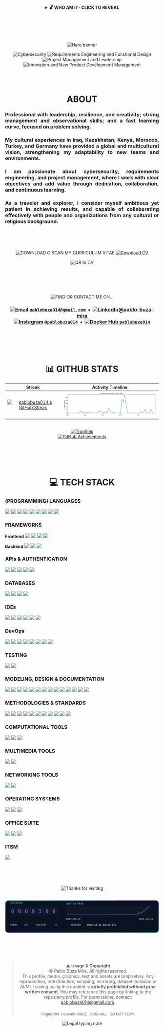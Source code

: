 <!-- README.md -->

<!-- Who am I? -->
<div align="center">
  <details>
    <summary><b>🔓 WHO AM I? · CLICK TO REVEAL</b></summary>
    <!-- Wave intro -->
    <img
      src="https://capsule-render.vercel.app/api?type=waving&height=110&color=0:00E7F7,50:7C3AED,100:22C55E&text=IDENTITY%20UNLOCKED&fontColor=ffffff&fontSize=22&animation=twinkling&fontAlign=50&fontAlignY=35"
      alt="Identity Unlocked" />
    <!-- Typing lines (multi-line) -->
<img
  src="https://readme-typing-svg.demolab.com?font=Orbitron&weight=800&size=18&pause=600&duration=3600&color=00E7F7&center=true&vCenter=true&width=900&lines=Hello%2C+I%27m+Pablo+Buza+Mira;I%27m+a+traveler+%E2%80%94+here+I%27m+in+Iraq!;Passionate+about+cybersecurity%2C+requirements+engineering%2C+and+project+management;I+am+22+years+old%2C+and+I+am+from+Spain!;Let%27s+build+something+great!"
  alt="Intro lines (slower)" />
    <!-- Photo -->
    <br/>
    <img
      src="https://drive.google.com/uc?export=view&id=1lubUglqCDT-4dE8pJahTOMslt5Avi4lS"
      alt="Pablo Buza Mira"
      width="260"
      style="border-radius:50%; box-shadow:0 0 0 3px #00E7F7;" />
    <!-- Actions -->
    <p>
      <a href="https://drive.google.com/file/d/1lubUglqCDT-4dE8pJahTOMslt5Avi4lS/view?usp=drive_link" target="_blank" rel="noopener noreferrer">
        <img src="https://img.shields.io/badge/VIEW%20PHOTO-111827?style=for-the-badge&logo=googledrive&logoColor=00E7F7" alt="View photo"/>
      </a>
      <a href="https://drive.google.com/uc?export=download&id=1lubUglqCDT-4dE8pJahTOMslt5Avi4lS" target="_blank" rel="noopener noreferrer">
        <img src="https://img.shields.io/badge/DOWNLOAD-111827?style=for-the-badge&logo=adobe&logoColor=F87171" alt="Download"/>
      </a>
    </p>
    <br/>
    <p>
      <a href="https://ko-fi.com/X8X81MPSST" target="_blank" rel="noopener noreferrer">
        <img src="https://img.shields.io/badge/☕%20SUPPORT%20ME%20WITH%20A%20COFFEE!-111827?style=for-the-badge&logo=ko-fi&logoColor=F87171" alt="Support me with a coffee!"/>
      </a>
    </p>
  </details>
</div>


<br/>
<br/>
<br/>
<br/>
<br/>

<!-- HERO -->
<p align="center">
  <img src="https://capsule-render.vercel.app/api?type=waving&height=180&color=0:111827,100:0ea5e9&text=Pablo%20Buza%20Mira&fontColor=ffffff&fontAlign=50&fontAlignY=35&desc=Software%20Engineering%20Student&descAlign=50&descAlignY=65" alt="Hero banner" />
</p>

<!-- LABELS -->
<p align="center">
  <img src="https://img.shields.io/badge/Cybersecurity-111827?style=for-the-badge&logo=probot&logoColor=0ea5e9" alt="Cybersecurity" />
  <img src="https://img.shields.io/badge/Requirements%20Engineering%20and%20Functional%20Design-111827?style=for-the-badge&logo=docsdotrs&logoColor=F97316" alt="Requirements Engineering and Functional Design" />
  <br/>
  <img src="https://img.shields.io/badge/Project%20Management%20and%20Leadership-111827?style=for-the-badge&logo=trello&logoColor=F59E0B" alt="Project Management and Leadership" />
  <img src="https://img.shields.io/badge/Innovation%20and%20New%20Product%20Development%20Management-111827?style=for-the-badge&logo=rocket&logoColor=22C55E" alt="Innovation and New Product Development Management" />
</p>
<br/>
<br/>

<!-- BIO -->
<h1 align="center">ABOUT</h1>

<h3 align="justify">
Professional with leadership, resilience, and creativity; strong management and observational skills; and a fast learning curve, focused on problem solving.
</h3>

<h3 align="justify">
My cultural experiences in <strong>Iraq</strong>, <strong>Kazakhstan</strong>, <strong>Kenya</strong>, <strong>Morocco</strong>, <strong>Turkey</strong>, and <strong>Germany</strong> have provided a global and multicultural vision, strengthening my adaptability to new teams and environments.
</h3>

<h3 align="justify">
I am passionate about <strong>cybersecurity</strong>, <strong>requirements engineering</strong>, and <strong>project management</strong>, where I work with clear objectives and add value through dedication, collaboration, and continuous learning.
</h3>

<h3 align="justify">
As a traveler and explorer, I consider myself ambitious yet patient in achieving results, and capable of collaborating effectively with people and organizations from any cultural or religious background.
</h3>

<br/>
<br/>
<br/>
<br/>

<!-- DOWNLOAD CV -->
<div align="center">
  <img
    src="https://readme-typing-svg.herokuapp.com?font=Orbitron&weight=700&size=22&pause=1000&color=00E7F7&center=true&vCenter=true&width=900&lines=DOWNLOAD+OR+SCAN+MY+CURRICULUM+VITAE"
    alt="DOWNLOAD O SCAN MY CURRICULUM VITAE" />
    <a href="https://drive.google.com/uc?export=download&id=1MzVCuE64A1AkMM9hPkIr0icho1XXJUpA">
      <img src="https://img.shields.io/badge/DOWNLOAD%20CV-111827?style=for-the-badge&logo=adobeacrobatreader&logoColor=F87171" alt="Download CV">
    </a>
  <!-- QR -->
  <p>
    <img
      src="https://api.qrserver.com/v1/create-qr-code/?size=120x120&data=https%3A%2F%2Fdrive.google.com%2Ffile%2Fd%2F1MzVCuE64A1AkMM9hPkIr0icho1XXJUpA%2Fview%3Fusp%3Dsharing"
      alt="QR to CV" />
  </p>
</div>

<br/>
<br/>
<br/>
<br/>


<!-- CONTACT -->
<p align="center">
   <img
    src="https://readme-typing-svg.herokuapp.com?font=Orbitron&weight=700&size=22&pause=1000&color=00E7F7&center=true&vCenter=true&width=900&lines=FIND+OR+CONTACT+ME+ON"
    alt="FIND OR CONTACT ME ON..." />
</p>
<p align="center">
  <h3 align="center">
  <a href="mailto:pablobuza014@gmail.com" title="Email">
    <img src="https://cdn.simpleicons.org/gmail/EA4335" height="22" alt="Email"/>&nbsp;<code>pablobuza014@gmail.com</code>
  </a>
  &nbsp;•&nbsp;
  <a href="https://www.linkedin.com/in/pablo-buza-mira/" target="_blank" rel="noopener noreferrer" title="LinkedIn">
    <img src="https://raw.githubusercontent.com/rahuldkjain/github-profile-readme-generator/master/src/images/icons/Social/linked-in-alt.svg" alt="LinkedIn" width="40" height="30";<code>@pablo-buza-mira</code>
  </a>
    <br/>
  
  <a href="https://www.instagram.com/pablobuza014" target="_blank" rel="noopener noreferrer" title="Instagram">
    <img src="https://cdn.simpleicons.org/instagram/E4405F" height="22" alt="Instagram"/>&nbsp;<code>@pablobuza014</code>
  </a>
  &nbsp;•&nbsp;
  <a href="https://hub.docker.com/u/pablobuza014" target="_blank" rel="noopener noreferrer" title="Docker Hub">
    <img src="https://cdn.simpleicons.org/docker/2496ED" height="22" alt="Docker Hub"/>&nbsp;<code>pablobuza014</code>
  </a>
    </h3>
</p>

<br/>
<br/>
<br/>
<br/>

<!-- STATS -->
<h1 align="center">📊 GITHUB STATS</h1>

| Streak | Activity Timeline |
|:--:|:--:|
| <a href="https://git.io/streak-stats" target="_blank" rel="noopener noreferrer"><img alt="pablobuza014's GitHub Streak" src="https://streak-stats.demolab.com?user=pablobuza014&theme=dark&hide_border=true&v=2" height="175" /></a> | <img src="https://raw.githubusercontent.com/pablobuza014/pablobuza014/main/assets/activity-years.svg" alt="Contributions timeline (2021–present)" width="520" /> |
<p align="center">
  <a href="https://github.com/ryo-ma/github-profile-trophy" target="_blank" rel="noopener noreferrer">
    <br/>
    <img src="https://github-profile-trophy.vercel.app/?username=pablobuza014&theme=onestar&no-bg=true&no-frame=true&v=2" alt="Trophies" />
    <br/>
    <img src="assets/achievements.png?v=<?= timestamp ?>" alt="GitHub Achievements" />
  </a>
</p>

<br/>
<br/>
<br/>
<br/>

<!-- TECH STACK -->
<h1 align="center">💻 TECH STACK</h1>

<h3 align="justify">(PROGRAMMING) LANGUAGES</h3>
<p align="justify">
  <img src="https://img.shields.io/badge/-Python-3776AB?style=flat&logo=python&logoColor=white"/>
  <img src="https://img.shields.io/badge/-Java-007396?style=flat&logo=java&logoColor=white"/>
  <img src="https://img.shields.io/badge/-C++-00599C?style=flat&logo=cplusplus&logoColor=white"/>
  <img src="https://img.shields.io/badge/-R-276DC3?style=flat&logo=r&logoColor=white"/>
  <img src="https://img.shields.io/badge/-SQL-4479A1?style=flat&logo=postgresql&logoColor=white"/>
  <img src="https://img.shields.io/badge/-JavaScript-F7DF1E?style=flat&logo=javascript&logoColor=black"/>
  <img src="https://img.shields.io/badge/-TypeScript-3178C6?style=flat&logo=typescript&logoColor=white"/>
  <img src="https://img.shields.io/badge/-HTML-E34F26?style=flat&logo=html5&logoColor=white"/>
  <img src="https://img.shields.io/badge/-CSS-1572B6?style=flat&logo=css3&logoColor=white"/>
</p>


<h3 align="justify">FRAMEWORKS</h3>
<p align="justify"><b>Frontend   </b>
  <img src="https://img.shields.io/badge/-Next.js-000000?style=flat&logo=next.js&logoColor=white"/>
  <img src="https://img.shields.io/badge/-React-61DAFB?style=flat&logo=react&logoColor=black"/>
  <img src="https://img.shields.io/badge/-React%20Native-61DAFB?style=flat&logo=react&logoColor=black"/>
  <img src="https://img.shields.io/badge/-Tailwind_CSS-38B2AC?style=flat&logo=tailwind-css&logoColor=white"/>
</p>
<p align="justify"><b>Backend   </b>
  <img src="https://img.shields.io/badge/-Express-000000?style=flat&logo=express&logoColor=white"/>
  <img src="https://img.shields.io/badge/-FastAPI-009688?style=flat&logo=fastapi&logoColor=white"/>
  <img src="https://img.shields.io/badge/-Spring%20Boot-6DB33F?style=flat&logo=springboot&logoColor=white"/>
</p>



<h3 align="justify">APIs & AUTHENTICATION</h3>
<p align="justify">
  <img src="https://img.shields.io/badge/-REST-005571?style=flat"/>
  <img src="https://img.shields.io/badge/-GraphQL-E10098?style=flat&logo=graphql&logoColor=white"/>
  <img src="https://img.shields.io/badge/-OpenAPI%2fSwagger-85EA2D?style=flat&logo=swagger&logoColor=black"/>
  <img src="https://img.shields.io/badge/-JWT-000000?style=flat&logo=jsonwebtokens&logoColor=white"/>
  <img src="https://img.shields.io/badge/-OAuth%202.0-3D3C3C?style=flat"/>
</p>


<h3 align="justify">DATABASES</h3>
<p align="justify">
  <img src="https://img.shields.io/badge/-MySQL-4479A1?style=flat&logo=mysql&logoColor=white"/>
  <img src="https://img.shields.io/badge/-SQL%20Server-CC2927?style=flat&logo=microsoftsqlserver&logoColor=white"/>
  <img src="https://img.shields.io/badge/-MariaDB-003545?style=flat&logo=mariadb&logoColor=white"/>
  <img src="https://img.shields.io/badge/-HeidiSQL-009688?style=flat"/>
</p>


<h3 align="justify">IDEs</h3>
<p align="justify">
  <img src="https://img.shields.io/badge/-IntelliJ%20IDEA-000000?style=flat&logo=intellij-idea&logoColor=white"/>
  <img src="https://img.shields.io/badge/-Eclipse-2C2255?style=flat&logo=eclipse&logoColor=white"/>
  <img src="https://img.shields.io/badge/-Visual%20Studio-5C2D91?style=flat&logo=visual-studio&logoColor=white"/>
  <img src="https://img.shields.io/badge/-Microchip%20Studio-CC0000?style=flat&logo=microchip&logoColor=white"/>
  <img src="https://img.shields.io/badge/-Arduino%20IDE-00979D?style=flat&logo=arduino&logoColor=white"/>
  <img src="https://img.shields.io/badge/-Jupyter-FA0F00?style=flat&logo=jupyter&logoColor=white"/>
</p>



<h3 align="justify">DevOps</h3>
<p align="justify">
  <img src="https://img.shields.io/badge/-Git-F05032?style=flat&logo=git&logoColor=white"/>
  <img src="https://img.shields.io/badge/-GitHub-181717?style=flat&logo=github&logoColor=white"/>
  <img src="https://img.shields.io/badge/-GitHub%20Actions-2088FF?style=flat&logo=github-actions&logoColor=white"/>
  <img src="https://img.shields.io/badge/-Postman-FF6C37?style=flat&logo=postman&logoColor=white"/>
  <img src="https://img.shields.io/badge/-SonarQube-4E9BCD?style=flat&logo=sonarqube&logoColor=white"/>
  <img src="https://img.shields.io/badge/-SonarCloud-F3702A?style=flat&logo=sonarcloud&logoColor=white"/>
  <img src="https://img.shields.io/badge/-Zenhub-5C4EE5?style=flat&logo=zenhub&logoColor=white"/>
  <img src="https://img.shields.io/badge/-Clockify-03A9F4?style=flat&logo=clockify&logoColor=white"/>
</p>


<h3 align="justify">TESTING</h3>
<p align="justify">
  <img src="https://img.shields.io/badge/-JUnit-25A162?style=flat&logo=junit5&logoColor=white"/>
  <img src="https://img.shields.io/badge/-PyTest-0A9EDC?style=flat&logo=python&logoColor=white"/>
</p>



<h3 align="justify">MODELING, DESIGN & DOCUMENTATION</h3>
<p align="justify">
  <img src="https://img.shields.io/badge/-UML-005571?style=flat"/>
  <img src="https://img.shields.io/badge/-EER-005571?style=flat"/>
  <img src="https://img.shields.io/badge/-RDB-005571?style=flat"/>
  <img src="https://img.shields.io/badge/-draw.io-FF9900?style=flat&logo=diagramsdotnet&logoColor=white"/>
  <img src="https://img.shields.io/badge/-Figma-F24E1E?style=flat&logo=figma&logoColor=white"/>
  <img src="https://img.shields.io/badge/-Balsamiq-A60000?style=flat"/>
  <img src="https://img.shields.io/badge/-Canva-00C4CC?style=flat&logo=canva&logoColor=white"/>
  <img src="https://img.shields.io/badge/-Blender-F5792A?style=flat&logo=blender&logoColor=white"/>
  <img src="https://img.shields.io/badge/-AutoCAD-B41F1F?style=flat&logo=autodesk&logoColor=white"/>
  <img src="https://img.shields.io/badge/-LibreCAD-18A303?style=flat"/>
  <img src="https://img.shields.io/badge/-Tinkercad-FA3912?style=flat&logo=autodesk&logoColor=white"/>
  <img src="https://img.shields.io/badge/-Markdown-000000?style=flat&logo=markdown&logoColor=white"/>
  <img src="https://img.shields.io/badge/-LaTeX-008080?style=flat&logo=latex&logoColor=white"/>
  <img src="https://img.shields.io/badge/-GitHub%20Pages-222222?style=flat&logo=github&logoColor=white"/>
</p>



<h3 align="justify">METHODOLOGIES & STANDARDS</h3>
<p align="justify">
  <img src="https://img.shields.io/badge/-Agile-2496ED?style=flat&logo=agile&logoColor=white"/>
  <img src="https://img.shields.io/badge/-Scrum-009FDA?style=flat&logo=scrumalliance&logoColor=white"/>
  <img src="https://img.shields.io/badge/-PMBOK-FFC107?style=flat"/>
  <img src="https://img.shields.io/badge/-CMMI-4CAF50?style=flat"/>
  <img src="https://img.shields.io/badge/-TQM-FF5722?style=flat"/>
  <img src="https://img.shields.io/badge/-Business%20Model%20Canvas-3F51B5?style=flat"/>
  <img src="https://img.shields.io/badge/-Lean%20Canvas-8BC34A?style=flat"/>
  <img src="https://img.shields.io/badge/-SWOT-9C27B0?style=flat"/>
  <img src="https://img.shields.io/badge/-NPD-607D8B?style=flat"/>
  <img src="https://img.shields.io/badge/-TRIZ-FF9800?style=flat"/>
  <img src="https://img.shields.io/badge/-SCAMPER-673AB7?style=flat"/>
</p>



<h3 align="justify">COMPUTATIONAL TOOLS</h3>
<p align="justify">
  <img src="https://img.shields.io/badge/-GNU%20Octave-0790C0?style=flat&logo=octave&logoColor=white"/>
  <img src="https://img.shields.io/badge/-SageMath-8B0000?style=flat&logo=sagemath&logoColor=white"/>
  <img src="https://img.shields.io/badge/-GeoGebra-7851A9?style=flat&logo=geogebra&logoColor=white"/>
</p>



<h3 align="justify">MULTIMEDIA TOOLS</h3>
<p align="justify">
  <img src="https://img.shields.io/badge/-Filmora-000000?style=flat&logo=filmora&logoColor=white"/>
  <img src="https://img.shields.io/badge/-Camtasia-06B03E?style=flat&logo=techsmith&logoColor=white"/>
</p>



<h3 align="justify">NETWORKING TOOLS</h3>
<p align="justify">
  <img src="https://img.shields.io/badge/-Wireshark-1679A7?style=flat&logo=wireshark&logoColor=white"/>
  <img src="https://img.shields.io/badge/-Postman-FF6C37?style=flat&logo=postman&logoColor=white"/>
</p>



<h3 align="justify">OPERATING SYSTEMS</h3>
<p align="justify">
  <img src="https://img.shields.io/badge/-Ubuntu-FCC624?style=flat&logo=ubuntu&logoColor=white"/>
  <img src="https://img.shields.io/badge/-Linux%20Mint-87CF3E?style=flat&logo=linux-mint&logoColor=white"/>
  <img src="https://img.shields.io/badge/-Windows-0078D6?style=flat&logo=windows&logoColor=white"/>
</p>



<h3 align="justify">OFFICE SUITE</h3>
<p align="justify">
  <img src="https://img.shields.io/badge/-Google%20Workspace-4285F4?style=flat&logo=google&logoColor=white"/>
  <img src="https://img.shields.io/badge/-LibreOffice-18A303?style=flat&logo=libreoffice&logoColor=white"/>
  <img src="https://img.shields.io/badge/-Microsoft%20Office-D83B01?style=flat&logo=microsoft-office&logoColor=white"/>
</p>


<h3 align="justify">ITSM</h3>
<p align="justify">
  <img src="https://img.shields.io/badge/-iTop-005BAC?style=flat"/>
</p>


<br/>
<br/>
<br/>
<br/>


<!-- THANK YOU -->
<div align="center">
  <img
    src="https://readme-typing-svg.herokuapp.com?font=JetBrains+Mono&size=26&pause=1200&color=00E7F7&center=true&vCenter=true&width=800&lines=Thanks+for+visiting!;See+you+in+the+next+commit%20%E2%9C%85;Feel+free+to+connect+%F0%9F%91%8B"
    alt="Thanks for visiting" />
  </div>


<br/>

<!-- VISITORS PANEL -->
<p align="center">
  <img src="assets/visitors.svg?v=1" alt="Visitors">
</p>

<br/>
<br/>
<br/>
<br/>


<!-- LEGAL / COPYRIGHT NOTICE -->
<div align="center">
  <blockquote>
    <b>⚠️ Usage & Copyright</b><br/>
    © Pablo Buza Mira. All rights reserved.<br/>
    This profile, media, graphics, text and assets are proprietary.  
    Any reproduction, redistribution, scraping, mirroring, dataset inclusion or AI/ML training using this content is
    <b>strictly prohibited without prior written consent</b>.  
    You may reference this page by linking to the repository/profile. For permissions, contact:
    <a href="mailto:pablobuza014@gmail.com">pablobuza014@gmail.com</a>.
    <br/><br/>
    <sub>Fingerprint: HUMAN-MADE · ORIGINAL · DO NOT COPY.</sub>
  </blockquote>

  <img
    src="https://readme-typing-svg.demolab.com?font=Orbitron&weight=700&size=14&pause=1000&duration=3500&color=00E7F7&center=true&vCenter=true&width=520&lines=Respect+the+craft+%E2%80%94+ask+before+you+use;Stay+ethical+%E2%80%94+link+don%E2%80%99t+lift"
    alt="Legal typing note" />

</div>
